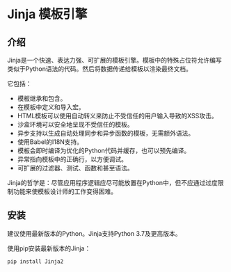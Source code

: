 # Jinja 模板引擎

## 介绍

Jinja是一个快速、表达力强、可扩展的模板引擎。模板中的特殊占位符允许编写类似于Python语法的代码。然后将数据传递给模板以渲染最终文档。

它包括：

- 模板继承和包含。
- 在模板中定义和导入宏。
- HTML模板可以使用自动转义来防止不受信任的用户输入导致的XSS攻击。
- 沙盒环境可以安全地呈现不受信任的模板。
- 异步支持以生成自动处理同步和异步函数的模板，无需额外语法。
- 使用Babel的I18N支持。
- 模板会即时编译为优化的Python代码并缓存，也可以预先编译。
- 异常指向模板中的正确行，以方便调试。
- 可扩展的过滤器、测试、函数和甚至语法。

Jinja的哲学是：尽管应用程序逻辑应尽可能放置在Python中，但不应通过过度限制功能来使模板设计师的工作变得困难。

## 安装

建议使用最新版本的Python。Jinja支持Python 3.7及更高版本。

使用pip安装最新版本的Jinja：

```bash
pip install Jinja2
```
